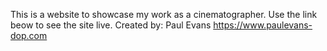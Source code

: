 This is a website to showcase my work as a cinematographer. Use the link beow to see the site live.
Created by: Paul Evans
https://www.paulevans-dop.com
